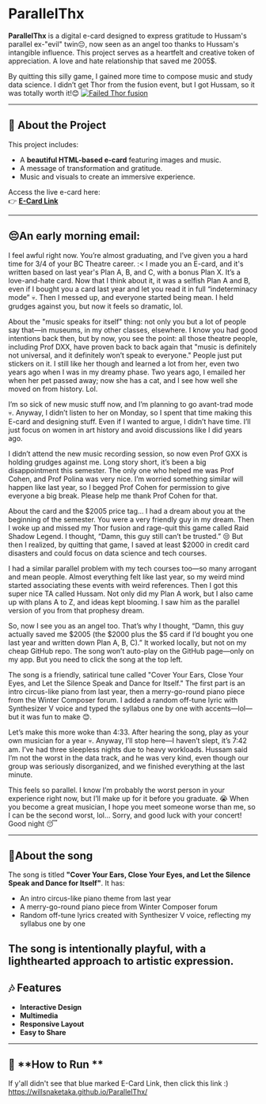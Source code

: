 # ParallelThx

**ParallelThx** is a digital e-card designed to express gratitude to Hussam's parallel ex-"evil" twin😔, now seen as an angel too thanks to Hussam's intangible influence. This project serves as a heartfelt and creative token of appreciation. A love and hate relationship that saved me 2005$.

By quitting this silly game, I gained more time to compose music and study data science. I didn’t get Thor from the fusion event, but I got Hussam, so it was totally worth it!😊 [![Failed Thor fusion](https://img.youtube.com/vi/_iuvgD3QsXo/0.jpg)](https://youtube.com/shorts/_iuvgD3QsXo?si=LScEv1cGYwSu6vTu)


---
## 🌟 **About the Project**

This project includes:
- A **beautiful HTML-based e-card** featuring images and music.
- A message of transformation and gratitude.
- Music and visuals to create an immersive experience.

Access the live e-card here:  
👉 **[E-Card Link](https://willsnaketaka.github.io/ParallelThx/)**

---
## 😔**An early morning email:**
I feel awful right now. You’re almost graduating, and I’ve given you a hard time for 3/4 of your BC Theatre career. :< I made you an E-card, and it's written based on last year's Plan A, B, and C, with a bonus Plan X. It’s a love-and-hate card. Now that I think about it, it was a selfish Plan A and B, even if I bought you a card last year and let you read it in full “indeterminacy mode” 💀. Then I messed up, and everyone started being mean. I held grudges against you, but now it feels so dramatic, lol.

About the "music speaks for itself" thing: not only you but a lot of people say that—in museums, in my other classes, elsewhere. I know you had good intentions back then, but by now, you see the point: all those theatre people, including Prof DXX, have proven back to back again that "music is definitely not universal, and it definitely won’t speak to everyone." People just put stickers on it. I still like her though and learned a lot from her, even two years ago when I was in my dreamy phase. Two years ago, I emailed her when her pet passed away; now she has a cat, and I see how well she moved on from history. Lol.

I’m so sick of new music stuff now, and I’m planning to go avant-trad mode 💀. Anyway, I didn’t listen to her on Monday, so I spent that time making this E-card and designing stuff. Even if I wanted to argue, I didn’t have time. I’ll just focus on women in art history and avoid discussions like I did years ago.

I didn’t attend the new music recording session, so now even Prof GXX is holding grudges against me. Long story short, it’s been a big disappointment this semester. The only one who helped me was Prof Cohen, and Prof Polina was very nice. I’m worried something similar will happen like last year, so I begged Prof Cohen for permission to give everyone a big break. Please help me thank Prof Cohen for that.

About the card and the $2005 price tag… I had a dream about you at the beginning of the semester. You were a very friendly guy in my dream. Then I woke up and missed my Thor fusion and rage-quit this game called Raid Shadow Legend. I thought, “Damn, this guy still can’t be trusted.” 😒 But then I realized, by quitting that game, I saved at least $2000 in credit card disasters and could focus on data science and tech courses.

I had a similar parallel problem with my tech courses too—so many arrogant and mean people. Almost everything felt like last year, so my weird mind started associating these events with weird references. Then I got this super nice TA called Hussam. Not only did my Plan A work, but I also came up with plans A to Z, and ideas kept blooming. I saw him as the parallel version of you from that prophesy dream.

So, now I see you as an angel too. That’s why I thought, “Damn, this guy actually saved me $2005 (the $2000 plus the $5 card if I’d bought you one last year and written down Plan A, B, C).” It worked locally, but not on my cheap GitHub repo. The song won’t auto-play on the GitHub page—only on my app. But you need to click the song at the top left.

The song is a friendly, satirical tune called "Cover Your Ears, Close Your Eyes, and Let the Silence Speak and Dance for Itself." The first part is an intro circus-like piano from last year, then a merry-go-round piano piece from the Winter Composer forum. I added a random off-tune lyric with Synthesizer V voice and typed the syllabus one by one with accents—lol—but it was fun to make 😊.

Let’s make this more woke than 4:33. After hearing the song, play as your own musician for a year 💀. Anyway, I’ll stop here—I haven’t slept, it’s 7:42 am. I’ve had three sleepless nights due to heavy workloads. Hussam said I’m not the worst in the data track, and he was very kind, even though our group was seriously disorganized, and we finished everything at the last minute.

This feels so parallel. I know I’m probably the worst person in your experience right now, but I’ll make up for it before you graduate. 😭 When you become a great musician, I hope you meet someone worse than me, so I can be the second worst, lol… Sorry, and good luck with your concert! Good night 😴

---
## 🤖**About the song**
The song is titled **"Cover Your Ears, Close Your Eyes, and Let the Silence Speak and Dance for Itself"**. It has:
- An intro circus-like piano theme from last year
- A merry-go-round piano piece from Winter Composer forum
- Random off-tune lyrics created with Synthesizer V voice, reflecting my syllabus one by one

The song is intentionally playful, with a lighthearted approach to artistic expression.
---
## 🎶 **Features**

- **Interactive Design** 
- **Multimedia** 
- **Responsive Layout** 
- **Easy to Share** 

---

## 🚀 **How to Run **

If y'all didn't see that blue marked E-Card Link, then click this link :) 
https://willsnaketaka.github.io/ParallelThx/
